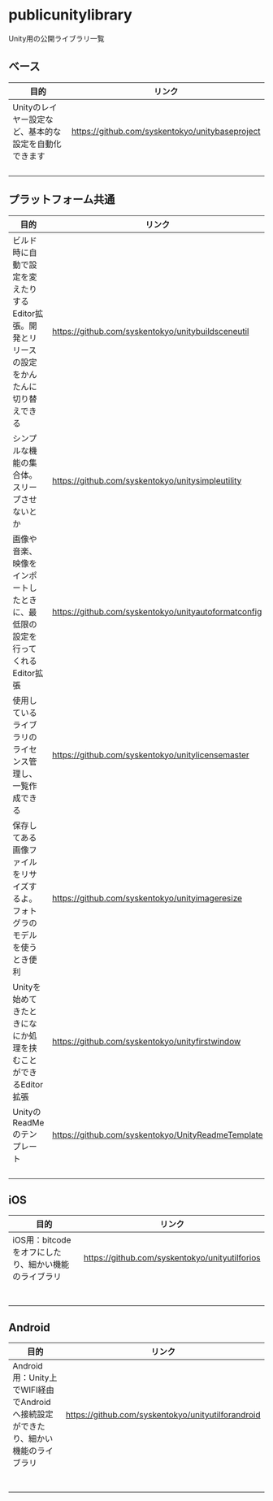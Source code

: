 # publicunitylibrary
Unity用の公開ライブラリ一覧


## ベース
| 目的 | リンク |
----|---- 
| Unityのレイヤー設定など、基本的な設定を自動化できます | https://github.com/syskentokyo/unitybaseproject |
|  |  |
|  |  |
|  |  |
|  |  |


## プラットフォーム共通
| 目的 | リンク |
----|---- 
| ビルド時に自動で設定を変えたりするEditor拡張。開発とリリースの設定をかんたんに切り替えできる | https://github.com/syskentokyo/unitybuildsceneutil |
| シンプルな機能の集合体。スリープさせないとか | https://github.com/syskentokyo/unitysimpleutility |
| 画像や音楽、映像をインポートしたときに、最低限の設定を行ってくれるEditor拡張 | https://github.com/syskentokyo/unityautoformatconfig |
| 使用しているライブラリのライセンス管理し、一覧作成できる | https://github.com/syskentokyo/unitylicensemaster |
| 保存してある画像ファイルをリサイズするよ。フォトグラのモデルを使うとき便利 | https://github.com/syskentokyo/unityimageresize |
| Unityを始めてきたときになにか処理を挟むことができるEditor拡張 | https://github.com/syskentokyo/unityfirstwindow |
| UnityのReadMeのテンプレート | https://github.com/syskentokyo/UnityReadmeTemplate |
|  |  |
|  |  |
|  |  |
|  |  |

## iOS
| 目的 | リンク |
----|---- 
| iOS用：bitcodeをオフにしたり、細かい機能のライブラリ  | https://github.com/syskentokyo/unityutilforios |
|  |  |
|  |  |
|  |  |
|  |  |
|  |  |
|  |  |
|  |  |


## Android
| 目的 | リンク |
----|---- 
| Android用：Unity上でWIFI経由でAndroidへ接続設定ができたり、細かい機能のライブラリ  |  https://github.com/syskentokyo/unityutilforandroid |
|  |  |
|  |  |
|  |  |
|  |  |
|  |  |
|  |  |
|  |  |
